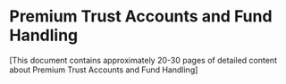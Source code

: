 # Premium Trust Accounts and Fund Handling

[This document contains approximately 20-30 pages of detailed content about Premium Trust Accounts and Fund Handling]
